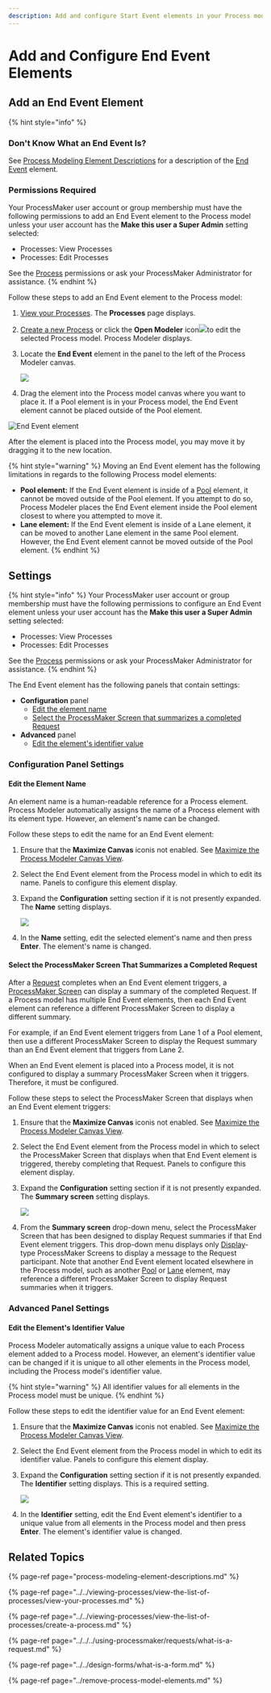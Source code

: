 ```yaml
---
description: Add and configure Start Event elements in your Process model.
---
```


# Add and Configure End Event Elements

## Add an End Event Element

{% hint style="info" %}
### Don't Know What an End Event Is?

See [Process Modeling Element Descriptions](process-modeling-element-descriptions.md) for a description of the [End Event](process-modeling-element-descriptions.md#end-event) element.

### Permissions Required

Your ProcessMaker user account or group membership must have the following permissions to add an End Event element to the Process model unless your user account has the **Make this user a Super Admin** setting selected:

* Processes: View Processes
* Processes: Edit Processes

See the [Process](../../../processmaker-administration/permission-descriptions-for-users-and-groups.md#processes) permissions or ask your ProcessMaker Administrator for assistance.
{% endhint %}

Follow these steps to add an End Event element to the Process model:

1. [View your Processes](https://processmaker.gitbook.io/processmaker-4-community/-LPblkrcFWowWJ6HZdhC/~/drafts/-LRhVZm0ddxDcGGdN5ZN/primary/designing-processes/viewing-processes/view-the-list-of-processes/view-your-processes#view-all-processes). The **Processes** page displays.
2. [Create a new Process](../../viewing-processes/view-the-list-of-processes/create-a-process.md) or click the **Open Modeler** icon![](../../../.gitbook/assets/open-modeler-edit-icon-processes-page-processes.png)to edit the selected Process model. Process Modeler displays.
3. Locate the **End Event** element in the panel to the left of the Process Modeler canvas.

   ![](../../../.gitbook/assets/end-event-bpmn-side-bar-process-modeler-processes.png)

4. Drag the element into the Process model canvas where you want to place it. If a Pool element is in your Process model, the End Event element cannot be placed outside of the Pool element.

![End Event element](../../../.gitbook/assets/end-event-process-modeler-processes.png)

After the element is placed into the Process model, you may move it by dragging it to the new location.

{% hint style="warning" %}
Moving an End Event element has the following limitations in regards to the following Process model elements:

* **Pool element:** If the End Event element is inside of a [Pool](process-modeling-element-descriptions.md#pool) element, it cannot be moved outside of the Pool element. If you attempt to do so, Process Modeler places the End Event element inside the Pool element closest to where you attempted to move it.
* **Lane element:** If the End Event element is inside of a Lane element, it can be moved to another Lane element in the same Pool element. However, the End Event element cannot be moved outside of the Pool element.
{% endhint %}

## Settings

{% hint style="info" %}
Your ProcessMaker user account or group membership must have the following permissions to configure an End Event element unless your user account has the **Make this user a Super Admin** setting selected:

* Processes: View Processes
* Processes: Edit Processes

See the [Process](../../../processmaker-administration/permission-descriptions-for-users-and-groups.md#processes) permissions or ask your ProcessMaker Administrator for assistance.
{% endhint %}

The End Event element has the following panels that contain settings:

* **Configuration** panel
  * [Edit the element name](add-and-configure-end-event-elements.md#edit-the-element-name)
  * [Select the ProcessMaker Screen that summarizes a completed Request](add-and-configure-end-event-elements.md#select-the-processmaker-screen-that-summarizes-a-completed-request)
* **Advanced** panel
  * [Edit the element's identifier value](add-and-configure-end-event-elements.md#edit-the-elements-identifier-value)

### Configuration Panel Settings

#### Edit the Element Name

An element name is a human-readable reference for a Process element. Process Modeler automatically assigns the name of a Process element with its element type. However, an element's name can be changed.

Follow these steps to edit the name for an End Event element:

1. Ensure that the **Maximize Canvas** iconis not enabled. See [Maximize the Process Modeler Canvas View](../navigate-around-your-process-model.md#maximize-the-process-modeler-canvas-view).
2. Select the End Event element from the Process model in which to edit its name. Panels to configure this element display.
3. Expand the **Configuration** setting section if it is not presently expanded. The **Name** setting displays.  

   ![](../../../.gitbook/assets/end-event-configuration-name-process-modeler-processes.png)

4. In the **Name** setting, edit the selected element's name and then press **Enter**. The element's name is changed.

#### Select the ProcessMaker Screen That Summarizes a Completed Request

After a [Request](../../../using-processmaker/requests/what-is-a-request.md) completes when an End Event element triggers, a [ProcessMaker Screen](../../design-forms/what-is-a-form.md) can display a summary of the completed Request. If a Process model has multiple End Event elements, then each End Event element can reference a different ProcessMaker Screen to display a different summary.

For example, if an End Event element triggers from Lane 1 of a Pool element, then use a different ProcessMaker Screen to display the Request summary than an End Event element that triggers from Lane 2.

When an End Event element is placed into a Process model, it is not configured to display a summary ProcessMaker Screen when it triggers. Therefore, it must be configured.

Follow these steps to select the ProcessMaker Screen that displays when an End Event element triggers:

1. Ensure that the **Maximize Canvas** iconis not enabled. See [Maximize the Process Modeler Canvas View](../navigate-around-your-process-model.md#maximize-the-process-modeler-canvas-view).
2. Select the End Event element from the Process model in which to select the ProcessMaker Screen that displays when that End Event element is triggered, thereby completing that Request. Panels to configure this element display.
3. Expand the **Configuration** setting section if it is not presently expanded. The **Summary screen** setting displays.  

   ![](../../../.gitbook/assets/summary-screen-end-event-process-modeler-processes.png)

4. From the **Summary screen** drop-down menu, select the ProcessMaker Screen that has been designed to display Request summaries if that End Event element triggers. This drop-down menu displays only [Display](../../design-forms/screens-builder/types-for-screens.md#display)-type ProcessMaker Screens to display a message to the Request participant. Note that another End Event element located elsewhere in the Process model, such as another [Pool](process-modeling-element-descriptions.md#pool) or [Lane](process-modeling-element-descriptions.md#lane) element, may reference a different ProcessMaker Screen to display Request summaries when it triggers.

### Advanced Panel Settings

#### Edit the Element's Identifier Value

Process Modeler automatically assigns a unique value to each Process element added to a Process model. However, an element's identifier value can be changed if it is unique to all other elements in the Process model, including the Process model's identifier value.

{% hint style="warning" %}
All identifier values for all elements in the Process model must be unique.
{% endhint %}

Follow these steps to edit the identifier value for an End Event element:

1. Ensure that the **Maximize Canvas** iconis not enabled. See [Maximize the Process Modeler Canvas View](../navigate-around-your-process-model.md#maximize-the-process-modeler-canvas-view).
2. Select the End Event element from the Process model in which to edit its identifier value. Panels to configure this element display.
3. Expand the **Configuration** setting section if it is not presently expanded. The **Identifier** setting displays. This is a required setting.  

   ![](../../../.gitbook/assets/end-event-configuration-identifier-name-process-modeler-processes.png)

4. In the **Identifier** setting, edit the End Event element's identifier to a unique value from all elements in the Process model and then press **Enter**. The element's identifier value is changed.

## Related Topics

{% page-ref page="process-modeling-element-descriptions.md" %}

{% page-ref page="../../viewing-processes/view-the-list-of-processes/view-your-processes.md" %}

{% page-ref page="../../viewing-processes/view-the-list-of-processes/create-a-process.md" %}

{% page-ref page="../../../using-processmaker/requests/what-is-a-request.md" %}

{% page-ref page="../../design-forms/what-is-a-form.md" %}

{% page-ref page="../remove-process-model-elements.md" %}

